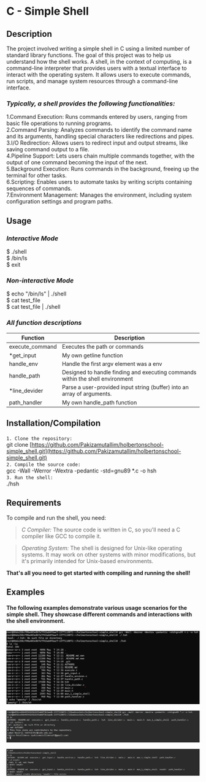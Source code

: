 # C - Simple Shell


## Description

The project involved writing a simple shell in C using a limited number of standard library functions.
The goal of this project was to help us understand how the shell works.
A shell, in the context of computing, is a command-line interpreter that provides users with a textual interface to interact with the operating system. It allows users to execute commands, run scripts, and manage system resources through a command-line interface.

### *Typically, a shell provides the following functionalities:*<br>
1.Command Execution: Runs commands entered by users, ranging from basic file operations to running programs.<br>
2.Command Parsing: Analyzes commands to identify the command name and its arguments, handling special characters like redirections and pipes.<br>
3.I/O Redirection: Allows users to redirect input and output streams, like saving command output to a file.<br>
4.Pipeline Support: Lets users chain multiple commands together, with the output of one command becoming the input of the next.<br>
5.Background Execution: Runs commands in the background, freeing up the terminal for other tasks.<br>
6.Scripting: Enables users to automate tasks by writing scripts containing sequences of commands.<br>
7.Environment Management: Manages the environment, including system configuration settings and program paths.<br>


## Usage

### *Interactive Mode*
$ ./shell <br>
$ /bin/ls <br>
$ exit <br>

### *Non-interactive Mode*
$ echo "/bin/ls" | ./shell <br>
$ cat test_file <br>
$ cat test_file | ./shell <br>


### *All function descriptions*

Function | Description
 ------------ | ------------- 
execute_command | Executes the path or commands 
*get_input | My own getline function
handle_env | Handle the first argv element was a env
handle_path | Designed to handle finding and executing commands within the shell environment
*line_devider | Parse a user-provided input string (buffer) into an array of arguments.
path_handler | My own handle_path function


## Installation/Compilation

`1. Clone the repository:` <br>
git clone [https://github.com/Pakizamutallim/holbertonschool-simple_shell.git](https://github.com/Pakizamutallim/holbertonschool-simple_shell.git) <br>
`2. Compile the source code:` <br>
gcc -Wall -Werror -Wextra -pedantic -std=gnu89 *.c -o hsh <br>
`3. Run the shell:` <br>
./hsh
 

## Requirements

To compile and run the shell, you need:
> *C Compiler:* The source code is written in C, so you'll need a C compiler like GCC to compile it.

> *Operating System:* The shell is designed for Unix-like operating systems. It may work on other systems with minor modifications, but it's primarily intended for Unix-based environments. <br>

**That's all you need to get started with compiling and running the shell!**

## Examples

#### The following examples demonstrate various usage scenarios for the simple shell. They showcase different commands and interactions with the shell environment.

 ![bash screenshot](./bash.png)


 ![bash screenshot](./lsl.png)
 
 
 ![bash screenshot](./mkdir.png)

